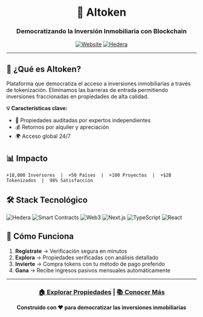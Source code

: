 <div align="center">

# 🏢 Altoken

### Democratizando la Inversión Inmobiliaria con Blockchain

[![Website](https://img.shields.io/badge/🌐-altoken.io-blue?style=for-the-badge)](https://altoken-io.vercel.app/)
[![Hedera](https://img.shields.io/badge/Powered%20by-Hedera-purple?style=for-the-badge)](https://hedera.com)


</div>

---

## 🎯 ¿Qué es Altoken?

Plataforma que democratiza el acceso a inversiones inmobiliarias a través de tokenización. Eliminamos las barreras de entrada permitiendo inversiones fraccionadas en propiedades de alta calidad.

**💡 Características clave:**
- 🔐 Propiedades auditadas por expertos independientes
- 💰 Retornos por alquiler y apreciación
- 🌍 Acceso global 24/7

## 📊 Impacto

```
+10,000 Inversores  |  +50 Países  |  +100 Proyectos  |  +$2B Tokenizados  |  98% Satisfacción
```

## 🛠️ Stack Tecnológico

![Hedera](https://img.shields.io/badge/Hedera-Hashgraph-purple?style=flat-square)
![Smart Contracts](https://img.shields.io/badge/Smart-Contracts-green?style=flat-square)
![Web3](https://img.shields.io/badge/Web3-Enabled-orange?style=flat-square)
![Next.js](https://img.shields.io/badge/Next.js-Framework-black?style=flat-square&logo=next.js)
![TypeScript](https://img.shields.io/badge/TypeScript-Code-blue?style=flat-square&logo=typescript)
![React](https://img.shields.io/badge/React-UI-blue?style=flat-square&logo=react)

## 🚀 Cómo Funciona

1. **Regístrate** → Verificación segura en minutos
2. **Explora** → Propiedades verificadas con análisis detallado
3. **Invierte** → Compra tokens con tu método de pago preferido
4. **Gana** → Recibe ingresos pasivos mensuales automáticamente

---

<div align="center">

### [🏠 Explorar Propiedades](https://altoken-io.vercel.app/marketplace) | [📚 Conocer Más](https://altoken-io.vercel.app/)

**Construido con ❤️ para democratizar las inversiones inmobiliarias**

</div>
